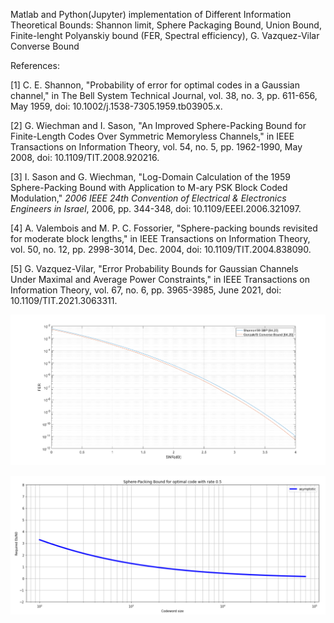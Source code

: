 Matlab and Python(Jupyter) implementation of Different Information Theoretical Bounds: Shannon limit, Sphere Packaging Bound, Union Bound, Finite-lenght Polyanskiy bound (FER, Spectral efficiency), G. Vazquez-Vilar Converse Bound 



References:

[1] C. E. Shannon, "Probability of error for optimal codes in a Gaussian channel," in The Bell System Technical Journal, vol. 38, no. 3, pp. 611-656, May 1959, doi: 10.1002/j.1538-7305.1959.tb03905.x.

[2] G. Wiechman and I. Sason, "An Improved Sphere-Packing Bound for Finite-Length Codes Over Symmetric Memoryless Channels," in IEEE Transactions on Information Theory, vol. 54, no. 5, pp. 1962-1990, May 2008, doi: 10.1109/TIT.2008.920216.

[3] I. Sason and G. Wiechman, "Log-Domain Calculation of the 1959 Sphere-Packing Bound with Application to M-ary PSK Block Coded Modulation," *2006 IEEE 24th Convention of Electrical & Electronics Engineers in Israel*, 2006, pp. 344-348, doi: 10.1109/EEEI.2006.321097. 

[4] A. Valembois and M. P. C. Fossorier, "Sphere-packing bounds  revisited for moderate block lengths," in IEEE Transactions  on Information Theory, vol. 50, no. 12, pp. 2998-3014, Dec.   2004, doi: 10.1109/TIT.2004.838090.

[5] G. Vazquez-Vilar, "Error Probability Bounds for Gaussian Channels Under Maximal and Average Power Constraints," in IEEE Transactions on Information Theory, vol. 67, no. 6, pp. 3965-3985, June 2021, doi: 10.1109/TIT.2021.3063311.


![alt text](https://github.com/Lcrypto/Shannon-and-Polyanskiy-bound/blob/master/ConverseBound.png)


![alt text](https://github.com/Lcrypto/Shannon-and-Polyanskiy-bound/blob/master/SPB_half_rate.png)
